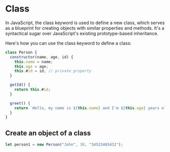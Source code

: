 # Class

In JavaScript, the class keyword is used to define a new class, which serves as a blueprint for creating objects with similar properties and methods. It's a syntactical sugar over JavaScript's existing prototype-based inheritance.

Here's how you can use the class keyword to define a class:

```js
class Person {
  constructor(name, age, id) {
    this.name = name;
    this.age = age;
    this.#id = id; // private property
  }

  getId() {
    return this.#id;
  }

  greet() {
    return `Hello, my name is ${this.name} and I'm ${this.age} years old.`;
  }
}
```

## Create an object of a class

```js
let person1 = new Person("John", 30, "34523465432");
```
